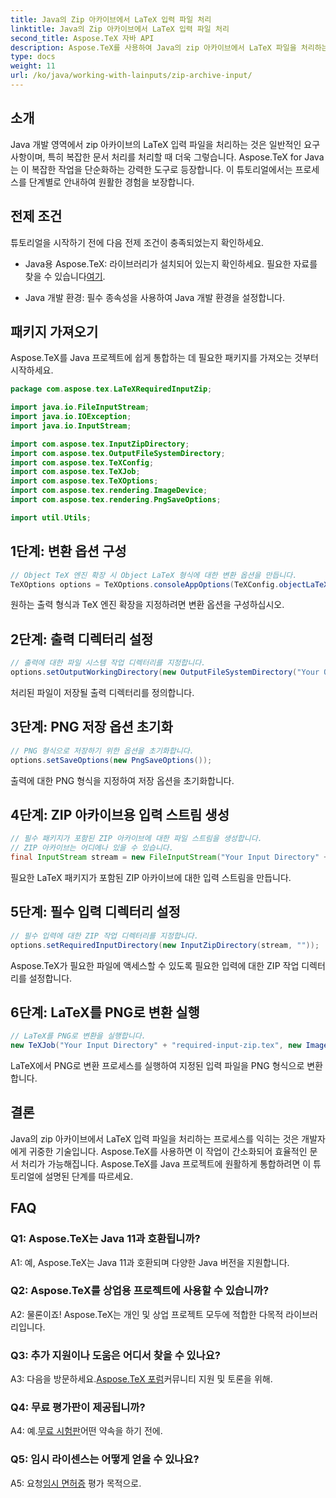 ```yaml
---
title: Java의 Zip 아카이브에서 LaTeX 입력 파일 처리
linktitle: Java의 Zip 아카이브에서 LaTeX 입력 파일 처리
second_title: Aspose.TeX 자바 API
description: Aspose.TeX를 사용하여 Java의 zip 아카이브에서 LaTeX 파일을 처리하는 완벽한 가이드를 찾아보세요. 문서 처리 능력을 손쉽게 향상시켜 보세요.
type: docs
weight: 11
url: /ko/java/working-with-lainputs/zip-archive-input/
---
```

## 소개

Java 개발 영역에서 zip 아카이브의 LaTeX 입력 파일을 처리하는 것은 일반적인 요구 사항이며, 특히 복잡한 문서 처리를 처리할 때 더욱 그렇습니다. Aspose.TeX for Java는 이 복잡한 작업을 단순화하는 강력한 도구로 등장합니다. 이 튜토리얼에서는 프로세스를 단계별로 안내하여 원활한 경험을 보장합니다.

## 전제 조건

튜토리얼을 시작하기 전에 다음 전제 조건이 충족되었는지 확인하세요.

-  Java용 Aspose.TeX: 라이브러리가 설치되어 있는지 확인하세요. 필요한 자료를 찾을 수 있습니다[여기](https://reference.aspose.com/tex/java/).

- Java 개발 환경: 필수 종속성을 사용하여 Java 개발 환경을 설정합니다.

## 패키지 가져오기

Aspose.TeX를 Java 프로젝트에 쉽게 통합하는 데 필요한 패키지를 가져오는 것부터 시작하세요.

```java
package com.aspose.tex.LaTeXRequiredInputZip;

import java.io.FileInputStream;
import java.io.IOException;
import java.io.InputStream;

import com.aspose.tex.InputZipDirectory;
import com.aspose.tex.OutputFileSystemDirectory;
import com.aspose.tex.TeXConfig;
import com.aspose.tex.TeXJob;
import com.aspose.tex.TeXOptions;
import com.aspose.tex.rendering.ImageDevice;
import com.aspose.tex.rendering.PngSaveOptions;

import util.Utils;
```

## 1단계: 변환 옵션 구성

```java
// Object TeX 엔진 확장 시 Object LaTeX 형식에 대한 변환 옵션을 만듭니다.
TeXOptions options = TeXOptions.consoleAppOptions(TeXConfig.objectLaTeX());
```

원하는 출력 형식과 TeX 엔진 확장을 지정하려면 변환 옵션을 구성하십시오.

## 2단계: 출력 디렉터리 설정

```java
// 출력에 대한 파일 시스템 작업 디렉터리를 지정합니다.
options.setOutputWorkingDirectory(new OutputFileSystemDirectory("Your Output Directory"));
```

처리된 파일이 저장될 출력 디렉터리를 정의합니다.

## 3단계: PNG 저장 옵션 초기화

```java
// PNG 형식으로 저장하기 위한 옵션을 초기화합니다.
options.setSaveOptions(new PngSaveOptions());
```

출력에 대한 PNG 형식을 지정하여 저장 옵션을 초기화합니다.

## 4단계: ZIP 아카이브용 입력 스트림 생성

```java
// 필수 패키지가 포함된 ZIP 아카이브에 대한 파일 스트림을 생성합니다.
// ZIP 아카이브는 어디에나 있을 수 있습니다.
final InputStream stream = new FileInputStream("Your Input Directory" + "packages\\pgfplots.zip");
```

필요한 LaTeX 패키지가 포함된 ZIP 아카이브에 대한 입력 스트림을 만듭니다.

## 5단계: 필수 입력 디렉터리 설정

```java
// 필수 입력에 대한 ZIP 작업 디렉터리를 지정합니다.
options.setRequiredInputDirectory(new InputZipDirectory(stream, ""));
```

Aspose.TeX가 필요한 파일에 액세스할 수 있도록 필요한 입력에 대한 ZIP 작업 디렉터리를 설정합니다.

## 6단계: LaTeX를 PNG로 변환 실행

```java
// LaTeX를 PNG로 변환을 실행합니다.
new TeXJob("Your Input Directory" + "required-input-zip.tex", new ImageDevice(), options).run();
```

LaTeX에서 PNG로 변환 프로세스를 실행하여 지정된 입력 파일을 PNG 형식으로 변환합니다.

## 결론

Java의 zip 아카이브에서 LaTeX 입력 파일을 처리하는 프로세스를 익히는 것은 개발자에게 귀중한 기술입니다. Aspose.TeX를 사용하면 이 작업이 간소화되어 효율적인 문서 처리가 가능해집니다. Aspose.TeX를 Java 프로젝트에 원활하게 통합하려면 이 튜토리얼에 설명된 단계를 따르세요.

## FAQ

### Q1: Aspose.TeX는 Java 11과 호환됩니까?

A1: 예, Aspose.TeX는 Java 11과 호환되며 다양한 Java 버전을 지원합니다.

### Q2: Aspose.TeX를 상업용 프로젝트에 사용할 수 있습니까?

A2: 물론이죠! Aspose.TeX는 개인 및 상업 프로젝트 모두에 적합한 다목적 라이브러리입니다.

### Q3: 추가 지원이나 도움은 어디서 찾을 수 있나요?

 A3: 다음을 방문하세요.[Aspose.TeX 포럼](https://forum.aspose.com/c/tex/47)커뮤니티 지원 및 토론을 위해.

### Q4: 무료 평가판이 제공됩니까?

 A4: 예.[무료 시험판](https://releases.aspose.com/)어떤 약속을 하기 전에.

### Q5: 임시 라이센스는 어떻게 얻을 수 있나요?

 A5: 요청[임시 면허증](https://purchase.aspose.com/temporary-license/) 평가 목적으로.